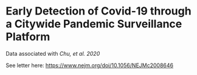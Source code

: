 # Early Detection of Covid-19 through a Citywide Pandemic Surveillance Platform

Data associated with _Chu, et al. 2020_

See letter here: https://www.nejm.org/doi/10.1056/NEJMc2008646

